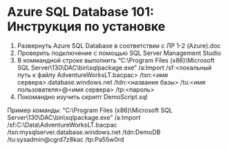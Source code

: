 # Azure SQL Database 101: Инструкция по установке

1. Развернуть Azure SQL Database в соответствии с ЛР 1-2 (Azure).doc
2. Проверить подключение с помощью SQL Server Management Studio
3. В коммандной строке выполнить “C:\Program Files (x86)\Microsoft SQL Server\130\DAC\bin\sqlpackage.exe” /a:Import /sf:<локальный путь к файлу AdventureWorksLT.bacpac> /tsn:<имя сервера>.database.windows.net /tdn:<название базы> /tu:<имя пользователя>@<имя сервера> /tp:<пароль>
4. Покомандно изучить скрипт DemoScript.sql

Пример команды:
“C:\Program Files (x86)\Microsoft SQL Server\130\DAC\bin\sqlpackage.exe” /a:Import /sf:C:\Data\AdventureWorksLT.bacpac /tsn:mysqlserver.database.windows.net /tdn:DemoDB /tu:sysadmin@cgrd7z8kac /tp:Pa55w0rd
